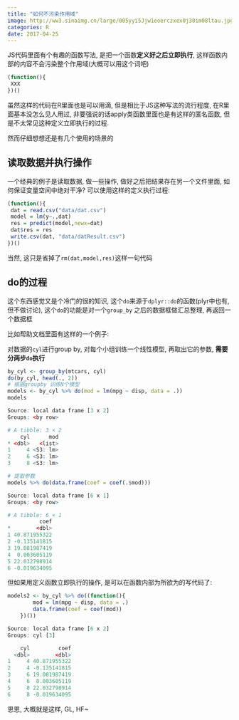 ```yaml
---
title: "如何不污染作用域"
image: http://ww3.sinaimg.cn/large/005yyi5Jjw1eoerczxex0j30im08ltau.jpg
categories: R
date: 2017-04-25
---
```


JS代码里面有个有趣的函数写法, 是把一个函数**定义好之后立即执行**, 这样函数内部的内容不会污染整个作用域(大概可以用这个词吧)

```js
(function(){
 XXX
})()
```

虽然这样的代码在R里面也是可以用滴, 但是相比于JS这种写法的流行程度, 在R里面基本没怎么见人用过,
非要强说的话apply类函数里面也是有这样的匿名函数, 但是不太常见这种定义立即执行的过程.

然而仔细想想还是有几个使用的场景的

## 读取数据并执行操作

一个经典的例子是读取数据, 做一些操作, 做好之后把结果存在另一个文件里面, 如何保证变量空间中绝对干净?
可以使用这样的定义执行过程:

```r
(function(){
 dat = read.csv("data/dat.csv")
 model = lm(y~.,dat)
 res = predict(model,newx=dat)
 dat$res = res
 write.csv(dat, "data/datResult.csv")
})()
```

当然, 这只是省掉了`rm(dat,model,res)`这样一句代码

## do的过程

这个东西感觉又是个冷门的很的知识, 这个`do`来源于`dplyr::do`的函数(plyr中也有, 但不做讨论), 这个`do`的功能是对一个`group_by`
之后的数据框做汇总整理, 再返回一个数据框

比如帮助文档里面有这样的一个例子:

对数据的`cyl`进行group by, 对每个小组训练一个线性模型, 再取出它的参数, **需要分两步`do`执行**
```r
by_cyl <- group_by(mtcars, cyl)
do(by_cyl, head(., 2))
# 根据groupby 训练N个模型
models <- by_cyl %>% do(mod = lm(mpg ~ disp, data = .))
models
```
```r
Source: local data frame [3 x 2]
Groups: <by row>

# A tibble: 3 × 2
    cyl      mod
* <dbl>   <list>
1     4 <S3: lm>
2     6 <S3: lm>
3     8 <S3: lm>

```
```r
# 提取参数
models %>% do(data.frame(coef = coef(.$mod)))
```
```r
Source: local data frame [6 x 1]
Groups: <by row>

# A tibble: 6 × 1
          coef
*        <dbl>
1 40.871955322
2 -0.135141815
3 19.081987419
4  0.003605119
5 22.032798914
6 -0.019634095
```

但如果用定义函数立即执行的操作, 是可以在函数内部为所欲为的写代码了:

```r
models2 <- by_cyl %>% do((function(){
		mod = lm(mpg ~ disp, data = .)
		data.frame(coef = coef(mod))
	})())
```

```r
Source: local data frame [6 x 2]
Groups: cyl [3]

    cyl         coef
  <dbl>        <dbl>
1     4 40.871955322
2     4 -0.135141815
3     6 19.081987419
4     6  0.003605119
5     8 22.032798914
6     8 -0.019634095
```

恩恩, 大概就是这样, GL, HF~

